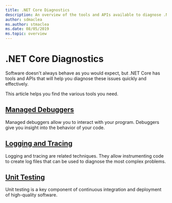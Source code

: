 ```yaml
---
title: .NET Core Diagnostics
description: An overview of the tools and APIs available to diagnose .NET Core applications.
author: sdmaclea
ms.author: stmaclea
ms.date: 08/05/2019
ms.topic: overview
---
```

# .NET Core Diagnostics

Software doesn't always behave as you would expect, but .NET Core has tools and APIs that will help you diagnose these issues quickly and effectively.

This article helps you find the various tools you need.

## [Managed Debuggers](managed-debuggers.md)
Managed debuggers allow you to interact with your program. Debuggers give you insight into the behavior of your code.

## [Logging and Tracing](logging-tracing.md)
Logging and tracing are related techniques. They allow instrumenting code to create log files that can be used to diagnose the most complex problems.

## [Unit Testing](../testing/index.md)
Unit testing is a key component of continuous integration and deployment of high-quality software.
